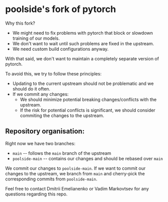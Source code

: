 # poolside's fork of pytorch

Why this fork?
* We might need to fix problems with pytorch that block or slowdown training of our models.
* We don't want to wait until such problems are fixed in the upstream.
* We need custom build configurations anyway.

With that said, we don't want to maintain a completely separate version of pytorch.

To avoid this, we try to follow these principles:
* Updating to the current upstream should not be problematic and we should do it often.
* If we commit any changes:
  * We should minimize potential breaking changes/conflicts with the upstream.
  * If the risk for potential conflicts is significant, we should consider commiting the changes to the upstream.

## Repository organisation:
Right now we have two branches:
* `main` -- follows the `main` branch of the upstream
* `poolside-main` -- contains our changes and should be rebased over `main`

We commit our changes to `poolside-main`.
If we want to commit our changes to the upstream, we branch from `main` and cherry-pick the corresponding commits from `poolside-main`.

Feel free to contact Dmitrii Emelianenko or Vadim Markovtsev for any questions regarding this repo.

